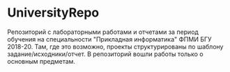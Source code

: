 # UniversityRepo
Репозиторий с лабораторными работами и отчетами за период обучения на специальности "Прикладная информатика" ФПМИ БГУ 2018-20. Там, где это возможно, проекты структурированы по шаблону задание/исходники/отчет. В репозиторий вошли работы только о основным предметам.
